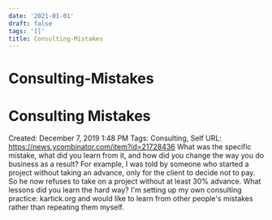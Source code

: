 ```yaml
---
date: '2021-01-01'
draft: false
tags: '[]'
title: Consulting-Mistakes
---
```


# Consulting-Mistakes

# Consulting Mistakes
Created: December 7, 2019 1:48 PM
Tags: Consulting, Self
URL: https://news.ycombinator.com/item?id=21728436
What was the specific mistake, what did you learn from it, and how did you change the way you do business as a result?
For example, I was told by someone who started a project without taking an advance, only for the client to decide not to pay.
So he now refuses to take on a project without at least 30% advance.
What lessons did you learn the hard way?
I'm setting up my own consulting practice: kartick.org and would like to learn from other people's mistakes rather than repeating them myself.
